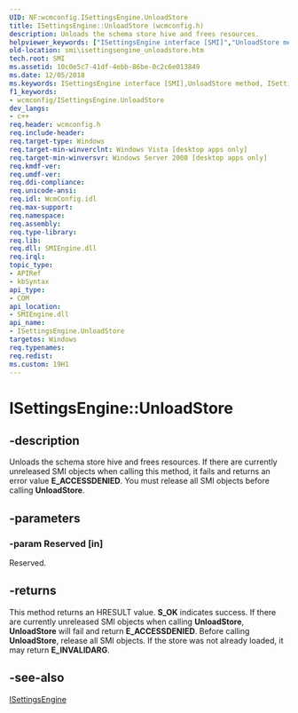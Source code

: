 ```yaml
---
UID: NF:wcmconfig.ISettingsEngine.UnloadStore
title: ISettingsEngine::UnloadStore (wcmconfig.h)
description: Unloads the schema store hive and frees resources.helpviewer_keywords: ["ISettingsEngine interface [SMI]","UnloadStore method","ISettingsEngine.UnloadStore","ISettingsEngine::UnloadStore","UnloadStore","UnloadStore method [SMI]","UnloadStore method [SMI]","ISettingsEngine interface","smi.isettingsengine_unloadstore","wcmconfig/ISettingsEngine::UnloadStore"]
old-location: smi\isettingsengine_unloadstore.htm
tech.root: SMI
ms.assetid: 10c0e5c7-41df-4ebb-86be-0c2c6e013849
ms.date: 12/05/2018
ms.keywords: ISettingsEngine interface [SMI],UnloadStore method, ISettingsEngine.UnloadStore, ISettingsEngine::UnloadStore, UnloadStore, UnloadStore method [SMI], UnloadStore method [SMI],ISettingsEngine interface, smi.isettingsengine_unloadstore, wcmconfig/ISettingsEngine::UnloadStore
f1_keywords:
- wcmconfig/ISettingsEngine.UnloadStore
dev_langs:
- c++
req.header: wcmconfig.h
req.include-header: 
req.target-type: Windows
req.target-min-winverclnt: Windows Vista [desktop apps only]
req.target-min-winversvr: Windows Server 2008 [desktop apps only]
req.kmdf-ver: 
req.umdf-ver: 
req.ddi-compliance: 
req.unicode-ansi: 
req.idl: WcmConfig.idl
req.max-support: 
req.namespace: 
req.assembly: 
req.type-library: 
req.lib: 
req.dll: SMIEngine.dll
req.irql: 
topic_type:
- APIRef
- kbSyntax
api_type:
- COM
api_location:
- SMIEngine.dll
api_name:
- ISettingsEngine.UnloadStore
targetos: Windows
req.typenames: 
req.redist: 
ms.custom: 19H1
---
```


# ISettingsEngine::UnloadStore


## -description


 Unloads the schema store hive and frees resources.   If there are currently unreleased SMI objects when calling this method, it fails and returns an error value <b>E_ACCESSDENIED</b>. You must release all SMI objects before calling <b>UnloadStore</b>.


## -parameters




### -param Reserved [in]

Reserved.


## -returns



This method returns an HRESULT value. <b>S_OK</b> indicates success. If there are currently unreleased SMI objects when calling <b>UnloadStore</b>, <b>UnloadStore</b> will fail and return <b>E_ACCESSDENIED</b>. Before calling <b>UnloadStore</b>, release all SMI objects. If the store was not already loaded, it may return <b>E_INVALIDARG</b>.




## -see-also




<a href="https://docs.microsoft.com/previous-versions/windows/desktop/api/wcmconfig/nn-wcmconfig-isettingsengine">ISettingsEngine</a>
 

 

